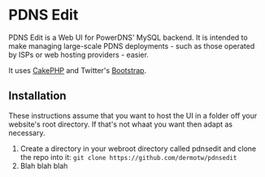 PDNS Edit
===========

PDNS Edit is a Web UI for PowerDNS' MySQL backend. It is intended to make managing large-scale PDNS deployments - such as those operated by ISPs or web hosting providers - easier.

It uses [CakePHP](http://cakephp.net) and Twitter's [Bootstrap](http://twitter.githum.com).

Installation
------------

These instructions assume that you want to host the UI in a folder off your website's root directory. If that's not whaat you want then adapt as necessary.

1. Create a directory in your webroot directory called pdnsedit and clone the repo into it:
  `git clone https://github.com/dermotw/pdnsedit`
2. Blah blah blah 
